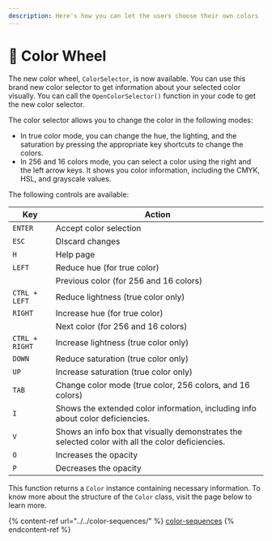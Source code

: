```yaml
---
description: Here's how you can let the users choose their own colors
---
```


# 🎨 Color Wheel

The new color wheel, `ColorSelector`, is now available. You can use this brand new color selector to get information about your selected color visually. You can call the `OpenColorSelector()` function in your code to get the new color selector.

The color selector allows you to change the color in the following modes:

* In true color mode, you can change the hue, the lighting, and the saturation by pressing the appropriate key shortcuts to change the colors.
* In 256 and 16 colors mode, you can select a color using the right and the left arrow keys. It shows you color information, including the CMYK, HSL, and grayscale values.

The following controls are available:

| Key            | Action                                                                                           |
| -------------- | ------------------------------------------------------------------------------------------------ |
| `ENTER`        | Accept color selection                                                                           |
| `ESC`          | DIscard changes                                                                                  |
| `H`            | Help page                                                                                        |
| `LEFT`         | Reduce hue (for true color)                                                                      |
|                | Previous color (for 256 and 16 colors)                                                           |
| `CTRL + LEFT`  | Reduce lightness (true color only)                                                               |
| `RIGHT`        | Increase hue (for true color)                                                                    |
|                | Next color (for 256 and 16 colors)                                                               |
| `CTRL + RIGHT` | Increase lightness (true color only)                                                             |
| `DOWN`         | Reduce saturation (true color only)                                                              |
| `UP`           | Increase saturation (true color only)                                                            |
| `TAB`          | Change color mode (true color, 256 colors, and 16 colors)                                        |
| `I`            | Shows the extended color information, including info about color deficiencies.                   |
| `V`            | Shows an info box that visually demonstrates the selected color with all the color deficiencies. |
| `O`            | Increases the opacity                                                                            |
| `P`            | Decreases the opacity                                                                            |

This function returns a `Color` instance containing necessary information. To know more about the structure of the `Color` class, visit the page below to learn more.

{% content-ref url="../../color-sequences/" %}
[color-sequences](../../color-sequences/)
{% endcontent-ref %}

